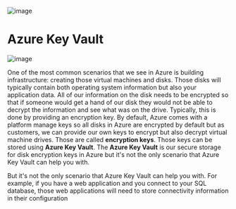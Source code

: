 ![image](https://github.com/user-attachments/assets/fa948d74-57a4-437f-adb6-241edd188f8e)


# Azure Key Vault

![image](https://github.com/user-attachments/assets/f6027f0f-4d8d-4912-8b36-31831c9f80ff)

One of the most common scenarios that we see in Azure is building infrastructure: creating those virtual machines and disks.
Those disks will typically contain both operating system information but also your application data. All of our information on the disk needs to be encrypted so that if someone would get a hand of our disk they would not be able to decrypt the information and see what was on the drive. Typically, this is done by providing an encryption key. By default, Azure comes with a platform manage keys so all disks in Azure are encrypted by default but as customers, we can provide our own keys to encrypt but also decrypt virtual machine drives. Those are called **encryption keys**. Those keys can be stored using **Azure Key Vault**. The **Azure Key Vault** is our secure storage for disk encryption keys in Azure but it's not the only scenario that Azure Key Vault can help you with.

But it's not the only scenario that Azure Key Vault can help you with. For example, if you have a web application and you connect to your SQL database, those web applications will need to store connectivity information in their configuration

